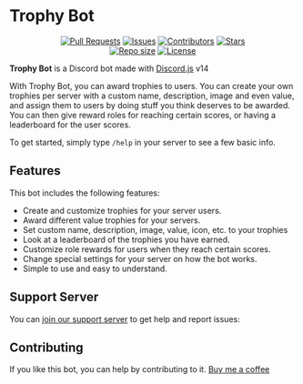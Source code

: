 # Trophy Bot

<div align="center">
  <a href = "https://github.com/AntikoreDev/trophy-bot/pulls"><img alt = "Pull Requests" src = "https://img.shields.io/github/issues-pr/AntikoreDev/trophy-bot?style=for-the-badge"></a>
  <a href = "https://github.com/AntikoreDev/trophy-bot/issues"><img alt = "Issues" src = "https://img.shields.io/github/issues/AntikoreDev/trophy-bot?style=for-the-badge"></a>
  <a href = "https://github.com/AntikoreDev/trophy-bot/graphs/contributors"><img alt = "Contributors" src = "https://img.shields.io/github/contributors/AntikoreDev/trophy-bot?style=for-the-badge"></a>
  <a href = "https://github.com/AntikoreDev/trophy-bot/stargazers"><img alt = "Stars" src = "https://img.shields.io/github/stars/AntikoreDev/trophy-bot?style=for-the-badge"></a>
  <br>
  <a href = "https://github.com/AntikoreDev/trophy-bot" onClick = "return false"><img alt = "Repo size" src = "https://img.shields.io/github/repo-size/AntikoreDev/trophy-bot?style=for-the-badge"></a>
  <a href = "https://github.com/AntikoreDev/trophy-bot/blob/main/LICENSE"><img alt = "License" src = "https://img.shields.io/github/license/AntikoreDev/trophy-bot?style=for-the-badge"></a>
</div>

**Trophy Bot** is a Discord bot made with [Discord.js](https://github.com/discordjs/discord.js) v14

With Trophy Bot, you can award trophies to users. You can create your own trophies per server with a custom name, description, image and even value, and assign them to users by doing stuff you think deserves to be awarded.
You can then give reward roles for reaching certain scores, or having a leaderboard for the user scores.

To get started, simply type `/help` in your server to see a few basic info.

## Features

This bot includes the following features:

* Create and customize trophies for your server users.
* Award different value trophies for your servers.
* Set custom name, description, image, value, icon, etc. to your trophies
* Look at a leaderboard of the trophies you have earned.
* Customize role rewards for users when they reach certain scores.
* Change special settings for your server on how the bot works.
* Simple to use and easy to understand.

## Support Server

You can [join our support server](https://discord.gg/kNmgU44xgU) to get help and report issues:

## Contributing

If you like this bot, you can help by contributing to it.
[Buy me a coffee](https://ko-fi.com/antikore)
